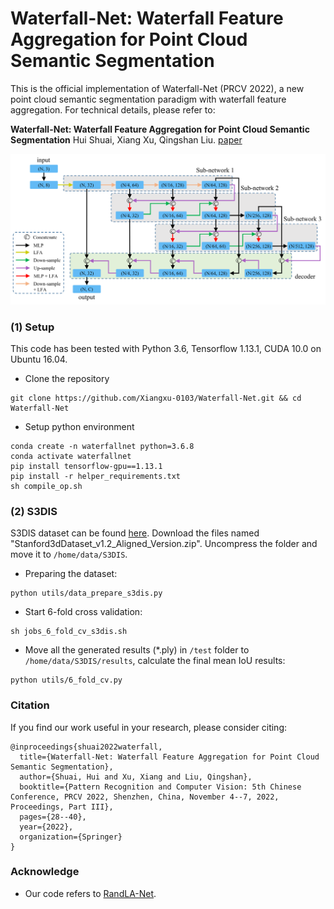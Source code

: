 # Waterfall-Net: Waterfall Feature Aggregation for Point Cloud Semantic Segmentation

This is the official implementation of Waterfall-Net (PRCV 2022), a new point cloud semantic segmentation paradigm with waterfall feature aggregation. For technical details, please refer to:

**Waterfall-Net: Waterfall Feature Aggregation for Point Cloud Semantic Segmentation**
Hui Shuai, Xiang Xu, Qingshan Liu.
[paper](https://link.springer.com/chapter/10.1007/978-3-031-18913-5_3)

![structures](./imgs/Waterfall-Net.png)

### (1) Setup

This code has been tested with Python 3.6, Tensorflow 1.13.1, CUDA 10.0 on Ubuntu 16.04.

- Clone the repository

```shell
git clone https://github.com/Xiangxu-0103/Waterfall-Net.git && cd Waterfall-Net
```

- Setup python environment

```shell
conda create -n waterfallnet python=3.6.8
conda activate waterfallnet
pip install tensorflow-gpu==1.13.1
pip install -r helper_requirements.txt
sh compile_op.sh
```

### (2) S3DIS

S3DIS dataset can be found <a href="https://docs.google.com/forms/d/e/1FAIpQLScDimvNMCGhy_rmBA2gHfDu3naktRm6A8BPwAWWDv-Uhm6Shw/viewform?c=0&w=1">here</a>. Download the files named "Stanford3dDataset_v1.2_Aligned_Version.zip". Uncompress the folder and move it to `/home/data/S3DIS`.

- Preparing the dataset:

```shell
python utils/data_prepare_s3dis.py
```

- Start 6-fold cross validation:

```shell
sh jobs_6_fold_cv_s3dis.sh
```

- Move all the generated results (*.ply) in `/test` folder to `/home/data/S3DIS/results`, calculate the final mean IoU results:

```shell
python utils/6_fold_cv.py
```

### Citation

If you find our work useful in your research, please consider citing:

```
@inproceedings{shuai2022waterfall,
  title={Waterfall-Net: Waterfall Feature Aggregation for Point Cloud Semantic Segmentation},
  author={Shuai, Hui and Xu, Xiang and Liu, Qingshan},
  booktitle={Pattern Recognition and Computer Vision: 5th Chinese Conference, PRCV 2022, Shenzhen, China, November 4--7, 2022, Proceedings, Part III},
  pages={28--40},
  year={2022},
  organization={Springer}
}
```

### Acknowledge

- Our code refers to <a href="https://github.com/QingyongHu/RandLA-Net">RandLA-Net</a>.
